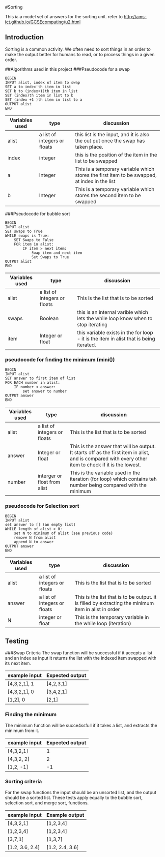 #Sorting

This ia a model set of answers for the sorting unit.  refer to http://ams-ict.github.io/GCSEcomputing/u2.html

## Introduction
Sorting is a common activity.  We often need to sort things in an order to make the output better for humans to read, or to process things in a given order.

##Algorithms used in this project
###Pseudocode for a swap


```
BEGIN
INPUT alist, index of item to swap
SET a to index'th item in list
SET b to (index+1)th item in list
SET (index)th item in list to b
SET (index +1 )th item in list to a
OUTPUT alist
END
```

Variables used | type | discussion
----|----|----
alist | a list of integers or floats| this list is the input, and it is also the out put once the swap has taken place.
index | integer |  this is the position of the item in the list to be swapped
a | Integer | This is a temporary variable which stores the first item to be swapped, at index in the list
b | Integer | This is a temporary variable which stores the second item to be swapped

###Pseudocode for bubble sort


```
BEGIN
INPUT alist
SET swaps to True
WHILE swaps is True:
    SET Swaps to False
    FOR item in alist:
        IF item > next item:
            Swap item and next item
            Set Swaps to True
OUTPUT alist
END
```
Variables used | type|discussion
----|----|----
alist | a list of integers or floats| This is the list that is to be sorted
swaps | Boolean | this is an internal varible which lets the while loop know when to stop iterating
item| Integer or float | this variable exists in the for loop - it is the item in alist that is being iterated.

### pseudocode for  finding the minimum (mini())
```
BEGIN
INPUT alist
SET answer to first item of list
FOR EACH number in alist:
    IF number < answer:
        set answer to number
OUTPUT answer
END
```

Variables used | type|discussion
----|----|----
alist | a list of integers or floats| This is the list that is to be sorted
answer | Integer or float | This is the answer that will be output.  It starts off as the first item in alist, and is compared with every other item to check if it is the lowest.
number | interger or flost from alist | This is the variable used in the iteration (for loop) which contains teh number being compared with the minimum

### pseudocode for Selection sort 
```
BEGIN
INPUT alist
set answer to [] (an empty list)
WHILE length of alist > 0:
    set N to minimum of alist (see previous code)
    remove N from alist
    append N to answer
OUTPUT answer
END
```
Variables used | type|discussion
----|----|----
alist | a list of integers or floats| This is the list that is to be sorted
answer | a list of integers or floats | This is the list that is to be output.  it is filled by extracting the minimum item in alist in order
N | integer or float | This is the temporary variable in the while loop (iteration) 


## Testing
###Swap Criteria
The swap function will be successful if
it accepts a list and an index as input
it returns the list with the indexed item swapped with its next item.


example input|Expected output
----|----
[4,3,2,1], 1 | [4,2,3,1]
[4,3,2,1], 0 | [3,4,2,1]
[1,2], 0 | [2,1]

### Finding the minimum
The minimum function will be succe4ssfull if it takes a list, and extracts the minimum from it.

example input|Expected output
----|----
[4,3,2,1] | 1
[4,3,2, 2] | 2
[1,2, -1] | -1


### Sorting criteria
For the swap functions the input should be an unsorted list, and the output should be a sorted list.
These tests apply equally to the bubble sort, selection sort, and merge sort, functions.

example input | Example output
----|----
[4,3,2,1] | [1,2,3,4]
[1,2,3,4] | [1,2,3,4]
[3,7,1] | [1,3,7]
[1.2, 3.6, 2.4] | [1.2, 2.4, 3.6]
